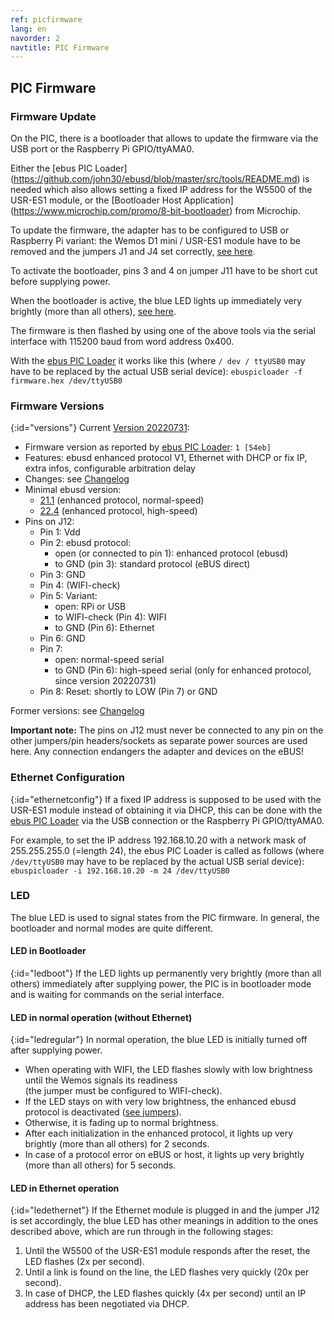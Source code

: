 ```yaml
---
ref: picfirmware
lang: en
navorder: 2
navtitle: PIC Firmware
---
```

## PIC Firmware

### Firmware Update
On the PIC, there is a bootloader that allows to update the firmware via the USB port or the Raspberry Pi GPIO/ttyAMA0.

Either the
[ebus PIC Loader] (https://github.com/john30/ebusd/blob/master/src/tools/README.md)
is needed which also allows setting a fixed IP address for the W5500 of the USR-ES1 module,
or the [Bootloader Host Application] (https://www.microchip.com/promo/8-bit-bootloader) from Microchip.

To update the firmware, the adapter has to be configured to USB or Raspberry Pi variant:
the Wemos D1 mini / USR-ES1 module have to be removed and the jumpers J1 and J4 set correctly, [see here](index.en#variants).

To activate the bootloader, pins 3 and 4 on jumper J11 have to be short cut before supplying power.

When the bootloader is active, the blue LED lights up immediately very brightly (more than all others), [see here](#led).

The firmware is then flashed by using one of the above tools via the serial interface with 115200 baud from word address 0x400.

With the
[ebus PIC Loader](https://github.com/john30/ebusd/blob/master/src/tools/README.md)
it works like this (where `/ dev / ttyUSB0` may have to be replaced by the actual USB serial device):
`ebuspicloader -f firmware.hex /dev/ttyUSB0`

### Firmware Versions
{:id="versions"}
Current [Version 20220731](firmware/20220731-offset.hex):  
* Firmware version as reported by [ebus PIC Loader](https://github.com/john30/ebusd/blob/master/src/tools/README.md): `1 [54eb]`  
* Features: ebusd enhanced protocol V1, Ethernet with DHCP or fix IP, extra infos, configurable arbitration delay  
* Changes: see [Changelog](firmware/ChangeLog)  
* Minimal ebusd version:
  * [21.1](https://github.com/john30/ebusd/releases/tag/v21.1) (enhanced protocol, normal-speed)
  * [22.4](https://github.com/john30/ebusd/releases/latest) (enhanced protocol, high-speed)
* Pins on J12:  
  * Pin 1: Vdd
  * Pin 2: ebusd protocol:
    * open (or connected to pin 1): enhanced protocol (ebusd)
    * to GND (pin 3): standard protocol (eBUS direct)
  * Pin 3: GND
  * Pin 4: (WIFI-check)
  * Pin 5: Variant:
    * open: RPi or USB
    * to WIFI-check (Pin 4): WIFI
    * to GND (Pin 6): Ethernet
  * Pin 6: GND
  * Pin 7:
    * open: normal-speed serial
    * to GND (Pin 6): high-speed serial (only for enhanced protocol, since version 20220731)
  * Pin 8: Reset: shortly to LOW (Pin 7) or GND

Former versions: see [Changelog](firmware/ChangeLog)

**Important note:** The pins on J12 must never be connected to any pin on the other jumpers/pin headers/sockets as
separate power sources are used here. Any connection endangers the adapter and devices on the eBUS!

### Ethernet Configuration
{:id="ethernetconfig"}
If a fixed IP address is supposed to be used with the USR-ES1 module instead of obtaining it via DHCP,
this can be done with the
[ebus PIC Loader](https://github.com/john30/ebusd/blob/master/src/tools/README.md)
via the USB connection or the Raspberry Pi GPIO/ttyAMA0.

For example, to set the IP address 192.168.10.20 with a network mask of 255.255.255.0 (=length 24), the ebus PIC
Loader is called as follows (where `/dev/ttyUSB0` may have to be replaced by the actual USB serial device):
`ebuspicloader -i 192.168.10.20 -m 24 /dev/ttyUSB0`

### LED
The blue LED is used to signal states from the PIC firmware. In general, the bootloader and normal modes are quite different.

#### LED in Bootloader
{:id="ledboot"}
If the LED lights up permanently very brightly (more than all others) immediately after supplying power, the PIC is in
bootloader mode and is waiting for commands on the serial interface.

#### LED in normal operation (without Ethernet)
{:id="ledregular"}
In normal operation, the blue LED is initially turned off after supplying power.
* When operating with WIFI, the LED flashes slowly with low brightness until the Wemos signals its readiness  
  (the jumper must be configured to WIFI-check).
* If the LED stays on with very low brightness, the enhanced ebusd protocol is deactivated ([see jumpers](index.en#jumper)).
* Otherwise, it is fading up to normal brightness.
* After each initialization in the enhanced protocol, it lights up very brightly (more than all others) for 2 seconds.
* In case of a protocol error on eBUS or host, it lights up very brightly (more than all others) for 5 seconds.

#### LED in Ethernet operation
{:id="ledethernet"}
If the Ethernet module is plugged in and the jumper J12 is set accordingly, the blue LED has other meanings in addition
to the ones described above, which are run through in the following stages:
1. Until the W5500 of the USR-ES1 module responds after the reset, the LED flashes (2x per second).
2. Until a link is found on the line, the LED flashes very quickly (20x per second).
3. In case of DHCP, the LED flashes quickly (4x per second) until an IP address has been negotiated via DHCP.
